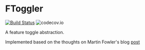 # FToggler

[![Build Status](https://travis-ci.org/joaoevangelista/ftoggler.svg?branch=master)](https://travis-ci.org/joaoevangelista/ftoggler)
![codecov.io](https://codecov.io/github/joaoevangelista/ftoggler/branch.svg?branch=master)

A feature toggle abstraction.

Implemented based on the thoughts on Martin Fowler's blog [post](http://martinfowler.com/articles/feature-toggles.html)